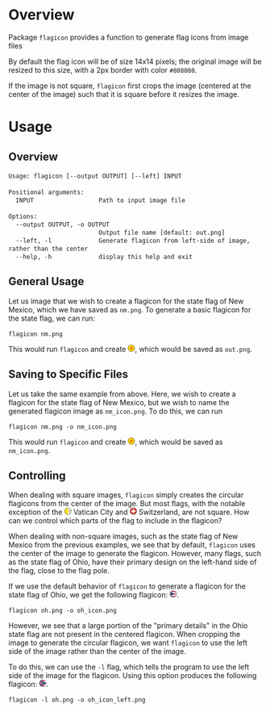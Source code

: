 # Overview

Package `flagicon` provides a function to generate flag icons from image files

By default the flag icon will be of size 14x14 pixels; the original image will
be resized to this size, with a 2px border with color `#808080`.

If the image is not square, `flagicon` first crops the image (centered at the center
of the image) such that it is square before it resizes the image.

# Usage
## Overview
```
Usage: flagicon [--output OUTPUT] [--left] INPUT

Positional arguments:
  INPUT                  Path to input image file

Options:
  --output OUTPUT, -o OUTPUT
                         Output file name [default: out.png]
  --left, -l             Generate flagicon from left-side of image, rather than the center
  --help, -h             display this help and exit
```

## General Usage

Let us image that we wish to create a flagicon for the state flag of New Mexico, which we have saved as `nm.png`. To generate a basic flagicon for the state flag, we can run:

```
flagicon nm.png
```

This would run `flagicon` and create ![New Mexico flagicon](img/nm.png "New Mexico Flagicon"), which would be saved as `out.png`.

## Saving to Specific Files

Let us take the same example from above. Here, we wish to create a flagicon for the state flag of New Mexico, but we wish to name the generated flagicon image as `nm_icon.png`. To do this, we can run

```
flagicon nm.png -o nm_icon.png
```

This would run `flagicon` and create ![New Mexico flagicon](img/nm.png "New Mexico Flagicon"), which would be saved as `nm_icon.png`.

## Controlling

When dealing with square images, `flagicon` simply creates the circular flagicons from the center of the image. But most flags, with the notable exception of the ![Vatican flagicon](img/vt.png "Vatican Flagicon") Vatican City and ![Switzerland flagicon](img/ch.png "Switzerland Flagicon") Switzerland, are not square. How can we control which parts of the flag to include in the flagicon?

When dealing with non-square images, such as the state flag of New Mexico from the previous examples, we see that by default, `flagicon` uses the center of the image to generate the flagicon. However, many flags, such as the state flag of Ohio, have their primary design on the left-hand side of the flag, close to the flag pole. 

If we use the default behavior of `flagicon` to generate a flagicon for the state flag of Ohio, we get the following flagicon: ![Ohio flagicon](img/oh-center.png "Centered Ohio Flagicon").

```
flagicon oh.png -o oh_icon.png
```

However, we see that a large portion of the "primary details" in the Ohio state flag are not present in the centered flagicon. When cropping the image to generate the circular flagicon, we want `flagicon` to use the left side of the image rather than the center of the image.

To do this, we can use the `-l` flag, which tells the program to use the left side of the image for the flagicon. Using this option produces the following flagicon: ![Ohio flagicon](img/oh-left.png "Left-aligned Ohio Flagicon").

```
flagicon -l oh.png -o oh_icon_left.png
```